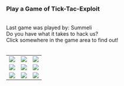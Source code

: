 ### Play a Game of Tick-Tac-Exploit
<br/>
Last game was played by: Summeli <br/>
Do you have what it takes to hack us? <br/>
Click somewhere in the game area to find out! <br/><br/>
<table background="https://raw.githubusercontent.com/Summeli/tic-tac-exploit/master/img/bg.png">
<tr>
<td><a href=https://github.com/Summeli/tic-tac-exploit/issues/new?title=ttestate%3A0%7C0%7C0%7C0%7C0%7C0%7C0%7C0%7C0&body=Just+push+%27Submit+new+issue%27+without+editing+the+title.+The+README+will+be+updated+after+approximately+30+seconds.><img src=https://raw.githubusercontent.com/Summeli/tic-tac-exploit/master/img/x.png></a><td><a href=https://github.com/Summeli/tic-tac-exploit/issues/new?title=ttestate%3A0%7C0%7C0%7C0%7C0%7C0%7C0%7C0%7C0&body=Just+push+%27Submit+new+issue%27+without+editing+the+title.+The+README+will+be+updated+after+approximately+30+seconds.><img src=https://raw.githubusercontent.com/Summeli/tic-tac-exploit/master/img/x.png></a><td><a href=https://github.com/Summeli/tic-tac-exploit/issues/new?title=ttestate%3A0%7C0%7C0%7C0%7C0%7C0%7C0%7C0%7C0&body=Just+push+%27Submit+new+issue%27+without+editing+the+title.+The+README+will+be+updated+after+approximately+30+seconds.><img src=https://raw.githubusercontent.com/Summeli/tic-tac-exploit/master/img/o.png></a></tr> <tr><td><a href=https://github.com/Summeli/tic-tac-exploit/issues/new?title=ttestate%3A0%7C0%7C0%7C0%7C0%7C0%7C0%7C0%7C0&body=Just+push+%27Submit+new+issue%27+without+editing+the+title.+The+README+will+be+updated+after+approximately+30+seconds.><img src=https://raw.githubusercontent.com/Summeli/tic-tac-exploit/master/img/x.png></a><td><a href=https://github.com/Summeli/tic-tac-exploit/issues/new?title=ttestate%3A0%7C0%7C0%7C0%7C0%7C0%7C0%7C0%7C0&body=Just+push+%27Submit+new+issue%27+without+editing+the+title.+The+README+will+be+updated+after+approximately+30+seconds.><img src=https://raw.githubusercontent.com/Summeli/tic-tac-exploit/master/img/o.png></a><td><a href=https://github.com/Summeli/tic-tac-exploit/issues/new?title=ttestate%3A0%7C0%7C0%7C0%7C0%7C0%7C0%7C0%7C0&body=Just+push+%27Submit+new+issue%27+without+editing+the+title.+The+README+will+be+updated+after+approximately+30+seconds.><img src=https://raw.githubusercontent.com/Summeli/tic-tac-exploit/master/img/x.png></a></tr> <tr><td><a href=https://github.com/Summeli/tic-tac-exploit/issues/new?title=ttestate%3A0%7C0%7C0%7C0%7C0%7C0%7C0%7C0%7C0&body=Just+push+%27Submit+new+issue%27+without+editing+the+title.+The+README+will+be+updated+after+approximately+30+seconds.><img src=https://raw.githubusercontent.com/Summeli/tic-tac-exploit/master/img/o.png></a><td><a href=https://github.com/Summeli/tic-tac-exploit/issues/new?title=ttestate%3A0%7C0%7C0%7C0%7C0%7C0%7C0%7C0%7C0&body=Just+push+%27Submit+new+issue%27+without+editing+the+title.+The+README+will+be+updated+after+approximately+30+seconds.><img src=https://raw.githubusercontent.com/Summeli/tic-tac-exploit/master/img/x.png></a><td><a href=https://github.com/Summeli/tic-tac-exploit/issues/new?title=ttestate%3A0%7C0%7C0%7C0%7C0%7C0%7C0%7C0%7C0&body=Just+push+%27Submit+new+issue%27+without+editing+the+title.+The+README+will+be+updated+after+approximately+30+seconds.><img src=https://raw.githubusercontent.com/Summeli/tic-tac-exploit/master/img/x.png></a></tr></table>
